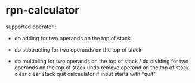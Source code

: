 # rpn-calculator

supported operator :
+ do adding for two operands on the top of stack
- do subtracting for two operands on the top of stack
* do multipling for two operands on the top of stack
/ do dividing for two operands on the top of stack
undo remove operand on the top of stack
clear clear stack
quit calcaulator if input starts with "quit" 
